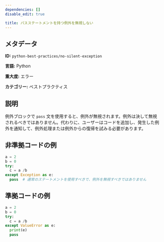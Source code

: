 ```yaml
---
dependencies: []
disable_edit: true

title: パスステートメントを持つ例外を無視しない
---
```

## メタデータ
**ID:** `python-best-practices/no-silent-exception`

**言語:** Python

**重大度:** エラー

**カテゴリー:** ベストプラクティス

## 説明
例外ブロックで `pass` 文を使用すると、例外が無視されます。例外は決して無視されるべきではありません。代わりに、ユーザーはコードを追加し、発生した例外を通知して、例外処理または例外からの復帰を試みる必要があります。

## 非準拠コードの例
```python
a = 2
b = 0
try:
  c = a /b
except Exception as e:
  pass  # 通常のステートメントを使用すべきで、例外を無視すべきではありません
```

## 準拠コードの例
```python
a = 2
b = 0
try:
  c = a /b
except ValueError as e:
  print(e)
  pass
```
